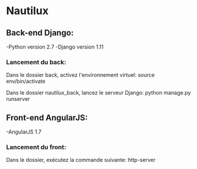 # Nautilux

## Back-end Django:
-Python version 2.7
-Django version 1.11

### Lancement du back:

Dans le dossier back, activez l'environnement virtuel:
source env/bin/activate

Dans le dossier nautilux_back, lancez le serveur Django:
python manage.py runserver


## Front-end AngularJS:
-AngularJS 1.7

### Lancement du front:
Dans le dossier, exécutez la commande suivante:
http-server
